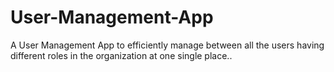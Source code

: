 # User-Management-App
A User Management App to efficiently manage between all the users having different roles in the organization at one single place..
